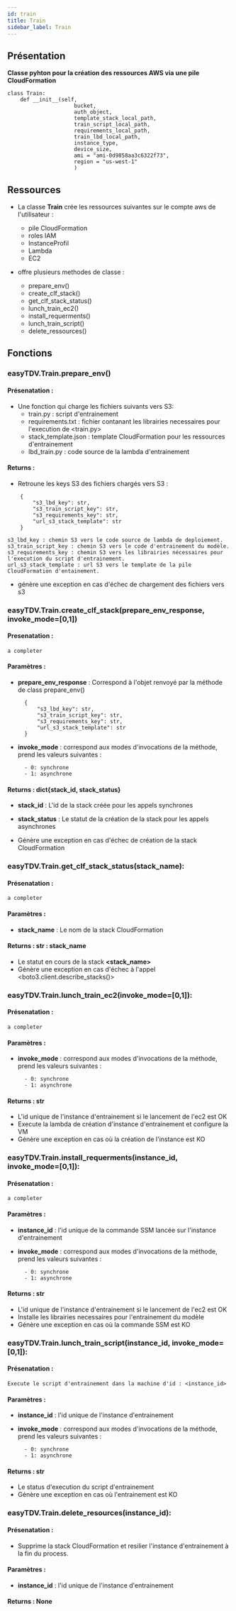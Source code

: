 ```yaml
---
id: train
title: Train
sidebar_label: Train
---
```


## Présentation

**Classe pyhton pour la création des ressources AWS via une pile CloudFormation**

```express
class Train:
    def __init__(self,
                     bucket,
                     auth_object,
                     template_stack_local_path,
                     train_script_local_path,
                     requirements_local_path,
                     train_lbd_local_path,
                     instance_type,
                     device_size,
                     ami = "ami-0d9858aa3c6322f73",
                     region = "us-west-1"
                     )

```

## Ressources
* La classe **Train** crée les ressources suivantes sur le compte aws de l'utilisateur :
    * pile CloudFormation
    * roles IAM
    * InstanceProfil
    * Lambda
    * EC2

* offre plusieurs methodes de classe :
    * prepare_env()
    * create_clf_stack()
    * get_clf_stack_status()
    * lunch_train_ec2()
    * install_requerments()
    * lunch_train_script()
    * delete_ressources()

## Fonctions 

### easyTDV.Train.prepare_env()
#### Présenatation : 
* Une fonction qui charge les fichiers suivants vers S3:
    * train.py : script d'entrainement
    * requirements.txt : fichier contanant les librairies necessaires pour l'execution de <train.py>
    * stack_template.json : template CloudFormation pour les ressources d'entrainement
    * lbd_train.py : code source de la lambda d'entrainement
#### Returns :
* Retroune les keys S3 des fichiers chargés vers S3 :
```express 
    {
        "s3_lbd_key": str,
        "s3_train_script_key": str,
        "s3_requirements_key": str,
        "url_s3_stack_template": str
    }
```      
    s3_lbd_key : chemin S3 vers le code source de lambda de deploiement.
    s3_train_script_key : chemin S3 vers le code d'entrainement du modèle.
    s3_requirements_key : chemin S3 vers les librairies nécessaires pour l'execution du script d'entrainement.  
    url_s3_stack_template : url S3 vers le template de la pile CloudFormation d'entainement. 
      
* génère une exception en cas d'échec de chargement des fichiers vers s3

### easyTDV.Train.create_clf_stack(prepare_env_response, invoke_mode=[0,1])
#### Presenatation :
    a completer
#### Paramètres : 
* **prepare_env_response** :
    Correspond à l'objet renvoyé par la méthode de class prepare_env()
   
        {
            "s3_lbd_key": str,
            "s3_train_script_key": str,
            "s3_requirements_key": str,
            "url_s3_stack_template": str
        }
* **invoke_mode** :  correspond aux modes d'invocations de la méthode, prend les valeurs suivantes : 
    
        - 0: synchrone
        - 1: asynchrone

#### Returns : dict{stack_id, stack_status}
* **stack_id** : L'id de la stack créée pour les appels synchrones
* **stack_status** : Le statut de la création de la stack pour les appels asynchrones

* Génère une exception en cas d'échec de création de la stack CloudFormation


### easyTDV.Train.get_clf_stack_status(stack_name):
#### Présenatation : 
    a completer
#### Paramètres : 
* **stack_name** :
    Le nom de la stack CloudFormation

#### Returns : str : stack_name
* Le statut en cours de la stack **<stack_name>**
* Génère une exception en cas d'échec à l'appel <boto3.client.describe_stacks()>


### easyTDV.Train.lunch_train_ec2(invoke_mode=[0,1]):
#### Présenatation : 
    a completer
#### Paramètres : 
* **invoke_mode** : correspond aux modes d'invocations de la méthode, prend les valeurs suivantes : 
    
        - 0: synchrone
        - 1: asynchrone

#### Returns : str 
* L'id unique de l'instance d'entrainement si le lancement de l'ec2 est OK
* Execute la lambda de création d'instance d'entrainement et configure la VM
* Génère une exception en cas où la création de l'instance est KO


### easyTDV.Train.install_requerments(instance_id, invoke_mode=[0,1]):
#### Présenatation : 
    a completer
#### Paramètres : 
* **instance_id** : l'id unique de la commande SSM lancée sur l'instance d'entrainement

* **invoke_mode** : correspond aux modes d'invocations de la méthode, prend les valeurs suivantes : 
    
        - 0: synchrone
        - 1: asynchrone

#### Returns : str
* L'id unique de l'instance d'entrainement si le lancement de l'ec2 est OK
* Installe les librairies necessaires pour l'entrainement du modèle 
* Génère une exception en cas où la commande SSM est KO



### easyTDV.Train.lunch_train_script(instance_id, invoke_mode=[0,1]):
#### Présenatation : 
    Execute le script d'entrainement dans la machine d'id : <instance_id>
#### Paramètres : 
* **instance_id** : l'id unique de l'instance d'entrainement
* **invoke_mode** : correspond aux modes d'invocations de la méthode, prend les valeurs suivantes : 
    

        - 0: synchrone
        - 1: asynchrone

#### Returns : str
* Le status d'execution du script d'entrainement
* Génère une exception en cas où l'entrainement est KO

### easyTDV.Train.delete_resources(instance_id):
#### Présenatation : 
* Supprime la stack CloudFormation et resilier l'instance d'entrainement à la fin du process.
#### Paramètres : 
* **instance_id** : l'id unique de l'instance d'entrainement

#### Returns : None
